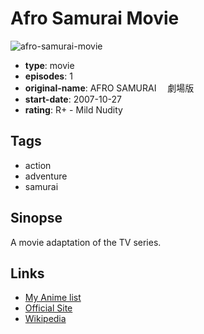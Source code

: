 # Afro Samurai Movie

![afro-samurai-movie](https://cdn.myanimelist.net/images/anime/8/38065.jpg)

-   **type**: movie
-   **episodes**: 1
-   **original-name**: AFRO SAMURAI 　劇場版
-   **start-date**: 2007-10-27
-   **rating**: R+ - Mild Nudity

## Tags

-   action
-   adventure
-   samurai

## Sinopse

A movie adaptation of the TV series.

## Links

-   [My Anime list](https://myanimelist.net/anime/13709/Afro_Samurai_Movie)
-   [Official Site](http://www.gonzo.co.jp/archives/afro-samurai/index.html)
-   [Wikipedia](http://en.wikipedia.org/wiki/Afro_Samurai)
